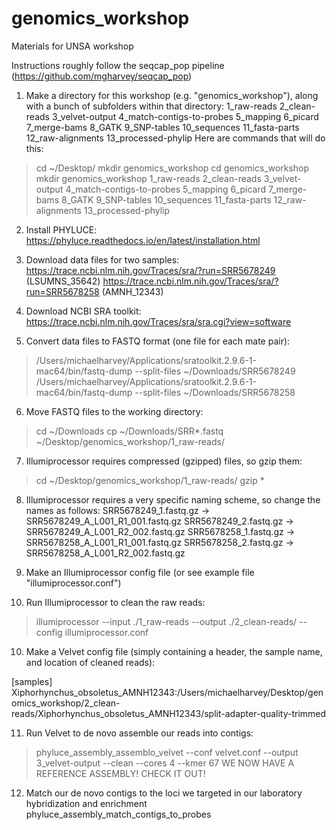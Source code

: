 # genomics_workshop
Materials for UNSA workshop

Instructions roughly follow the seqcap_pop pipeline (https://github.com/mgharvey/seqcap_pop)

1.	Make a directory for this workshop (e.g. "genomics_workshop"), along with a bunch of subfolders within that directory:
1_raw-reads
2_clean-reads
3_velvet-output
4_match-contigs-to-probes
5_mapping
6_picard
7_merge-bams
8_GATK
9_SNP-tables
10_sequences
11_fasta-parts
12_raw-alignments
13_processed-phylip
Here are commands that will do this:
> cd ~/Desktop/
> mkdir genomics_workshop 
> cd genomics_workshop
> mkdir genomics_workshop 1_raw-reads 2_clean-reads 3_velvet-output 4_match-contigs-to-probes 5_mapping 6_picard 7_merge-bams 8_GATK 9_SNP-tables 10_sequences 11_fasta-parts 12_raw-alignments 13_processed-phylip 

2. Install PHYLUCE:
https://phyluce.readthedocs.io/en/latest/installation.html

3.	Download data files for two samples:
https://trace.ncbi.nlm.nih.gov/Traces/sra/?run=SRR5678249 (LSUMNS_35642)
https://trace.ncbi.nlm.nih.gov/Traces/sra/?run=SRR5678258 (AMNH_12343)

4.	Download NCBI SRA toolkit: 
https://trace.ncbi.nlm.nih.gov/Traces/sra/sra.cgi?view=software

5.	Convert data files to FASTQ format (one file for each mate pair):
> /Users/michaelharvey/Applications/sratoolkit.2.9.6-1-mac64/bin/fastq-dump --split-files ~/Downloads/SRR5678249
> /Users/michaelharvey/Applications/sratoolkit.2.9.6-1-mac64/bin/fastq-dump --split-files ~/Downloads/SRR5678258

6. Move FASTQ files to the working directory:
> cd ~/Downloads
> cp ~/Downloads/SRR*.fastq ~/Desktop/genomics_workshop/1_raw-reads/

7. Illumiprocessor requires compressed (gzipped) files, so gzip them:
> cd  ~/Desktop/genomics_workshop/1_raw-reads/
> gzip *

8. Illumiprocessor requires a very specific naming scheme, so change the names as follows:
SRR5678249_1.fastq.gz -> SRR5678249_A_L001_R1_001.fastq.gz
SRR5678249_2.fastq.gz -> SRR5678249_A_L001_R2_002.fastq.gz
SRR5678258_1.fastq.gz -> SRR5678258_A_L001_R1_001.fastq.gz
SRR5678258_2.fastq.gz -> SRR5678258_A_L001_R2_002.fastq.gz

8. Make an Illumiprocessor config file (or see example file "illumiprocessor.conf")

9. Run Illumiprocessor to clean the raw reads:
> illumiprocessor --input ./1_raw-reads --output ./2_clean-reads/ --config illumiprocessor.conf 

10. Make a Velvet config file (simply containing a header, the sample name, and location of cleaned reads):

[samples]
Xiphorhynchus_obsoletus_AMNH12343:/Users/michaelharvey/Desktop/genomics_workshop/2_clean-reads/Xiphorhynchus_obsoletus_AMNH12343/split-adapter-quality-trimmed

11. Run Velvet to de novo assemble our reads into contigs:
> phyluce_assembly_assemblo_velvet --conf velvet.conf --output 3_velvet-output --clean --cores 4 --kmer 67
WE NOW HAVE A REFERENCE ASSEMBLY! CHECK IT OUT!

12. Match our de novo contigs to the loci we targeted in our laboratory hybridization and enrichment
phyluce_assembly_match_contigs_to_probes 

